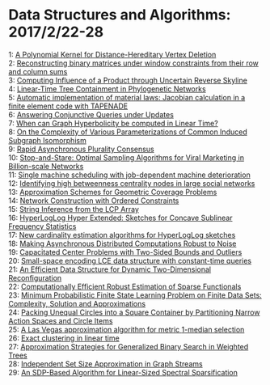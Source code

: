 # Data Structures and Algorithms: 2017/2/22-28  
1: [A Polynomial Kernel for Distance-Hereditary Vertex Deletion](https://doi.org/10.48550/arXiv.1610.07229)  
2: [Reconstructing binary matrices under window constraints from their row  and column sums](https://doi.org/10.48550/arXiv.1702.06121)  
3: [Computing Influence of a Product through Uncertain Reverse Skyline](https://doi.org/10.48550/arXiv.1702.06298)  
4: [Linear-Time Tree Containment in Phylogenetic Networks](https://doi.org/10.48550/arXiv.1702.06364)  
5: [Automatic implementation of material laws: Jacobian calculation in a  finite element code with TAPENADE](https://doi.org/10.48550/arXiv.1702.06365)  
6: [Answering Conjunctive Queries under Updates](https://doi.org/10.48550/arXiv.1702.06370)  
7: [When can Graph Hyperbolicity be computed in Linear Time?](https://doi.org/10.48550/arXiv.1702.06503)  
8: [On the Complexity of Various Parameterizations of Common Induced  Subgraph Isomorphism](https://doi.org/10.48550/arXiv.1412.1261)  
9: [Rapid Asynchronous Plurality Consensus](https://doi.org/10.48550/arXiv.1602.04667)  
10: [Stop-and-Stare: Optimal Sampling Algorithms for Viral Marketing in  Billion-scale Networks](https://doi.org/10.48550/arXiv.1605.07990)  
11: [Single machine scheduling with job-dependent machine deterioration](https://doi.org/10.48550/arXiv.1606.04157)  
12: [Identifying high betweenness centrality nodes in large social networks](https://doi.org/10.48550/arXiv.1702.06087)  
13: [Approximation Schemes for Geometric Coverage Problems](https://doi.org/10.48550/arXiv.1607.06665)  
14: [Network Construction with Ordered Constraints](https://doi.org/10.48550/arXiv.1702.07292)  
15: [String Inference from the LCP Array](https://doi.org/10.48550/arXiv.1606.04573)  
16: [HyperLogLog Hyper Extended: Sketches for Concave Sublinear Frequency  Statistics](https://doi.org/10.48550/arXiv.1607.06517)  
17: [New cardinality estimation algorithms for HyperLogLog sketches](https://doi.org/10.48550/arXiv.1702.01284)  
18: [Making Asynchronous Distributed Computations Robust to Noise](https://doi.org/10.48550/arXiv.1702.07403)  
19: [Capacitated Center Problems with Two-Sided Bounds and Outliers](https://doi.org/10.48550/arXiv.1702.07435)  
20: [Small-space encoding LCE data structure with constant-time queries](https://doi.org/10.48550/arXiv.1702.07458)  
21: [An Efficient Data Structure for Dynamic Two-Dimensional Reconfiguration](https://doi.org/10.48550/arXiv.1702.07696)  
22: [Computationally Efficient Robust Estimation of Sparse Functionals](https://doi.org/10.48550/arXiv.1702.07709)  
23: [Minimum Probabilistic Finite State Learning Problem on Finite Data Sets:  Complexity, Solution and Approximations](https://doi.org/10.48550/arXiv.1501.01300)  
24: [Packing Unequal Circles into a Square Container by Partitioning Narrow  Action Spaces and Circle Items](https://doi.org/10.48550/arXiv.1701.00541)  
25: [A Las Vegas approximation algorithm for metric $1$-median selection](https://doi.org/10.48550/arXiv.1702.03106)  
26: [Exact clustering in linear time](https://doi.org/10.48550/arXiv.1702.05425)  
27: [Approximation Strategies for Generalized Binary Search in Weighted Trees](https://doi.org/10.48550/arXiv.1702.08207)  
28: [Independent Set Size Approximation in Graph Streams](https://doi.org/10.48550/arXiv.1702.08299)  
29: [An SDP-Based Algorithm for Linear-Sized Spectral Sparsification](https://doi.org/10.48550/arXiv.1702.08415)  